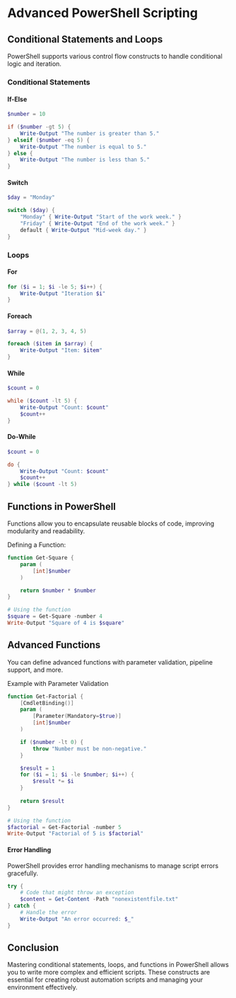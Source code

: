 # Advanced PowerShell Scripting

## Conditional Statements and Loops
PowerShell supports various control flow constructs to handle conditional logic and iteration.

### Conditional Statements
#### If-Else

```powershell
$number = 10

if ($number -gt 5) {
    Write-Output "The number is greater than 5."
} elseif ($number -eq 5) {
    Write-Output "The number is equal to 5."
} else {
    Write-Output "The number is less than 5."
}
```

#### Switch
```powershell
$day = "Monday"

switch ($day) {
    "Monday" { Write-Output "Start of the work week." }
    "Friday" { Write-Output "End of the work week." }
    default { Write-Output "Mid-week day." }
}
```

### Loops

#### For
```powershell
for ($i = 1; $i -le 5; $i++) {
    Write-Output "Iteration $i"
}
```

#### Foreach
```powershell
$array = @(1, 2, 3, 4, 5)

foreach ($item in $array) {
    Write-Output "Item: $item"
}
```

#### While
```powershell
$count = 0

while ($count -lt 5) {
    Write-Output "Count: $count"
    $count++
}
```

#### Do-While

```powershell
$count = 0

do {
    Write-Output "Count: $count"
    $count++
} while ($count -lt 5)
```

## Functions in PowerShell
Functions allow you to encapsulate reusable blocks of code, improving modularity and readability.

Defining a Function:

```powershell
function Get-Square {
    param (
        [int]$number
    )

    return $number * $number
}

# Using the function
$square = Get-Square -number 4
Write-Output "Square of 4 is $square"
```

## Advanced Functions
You can define advanced functions with parameter validation, pipeline support, and more.

Example with Parameter Validation

```powershell
function Get-Factorial {
    [CmdletBinding()]
    param (
        [Parameter(Mandatory=$true)]
        [int]$number
    )

    if ($number -lt 0) {
        throw "Number must be non-negative."
    }

    $result = 1
    for ($i = 1; $i -le $number; $i++) {
        $result *= $i
    }
    
    return $result
}

# Using the function
$factorial = Get-Factorial -number 5
Write-Output "Factorial of 5 is $factorial"
```

#### Error Handling
PowerShell provides error handling mechanisms to manage script errors gracefully.

```powershell
try {
    # Code that might throw an exception
    $content = Get-Content -Path "nonexistentfile.txt"
} catch {
    # Handle the error
    Write-Output "An error occurred: $_"
}
```

## Conclusion
Mastering conditional statements, loops, and functions in PowerShell allows you to write more complex and efficient scripts. 
These constructs are essential for creating robust automation scripts and managing your environment effectively.
